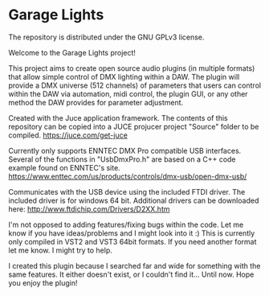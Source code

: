 # Garage Lights

The repository is distributed under the GNU GPLv3 license.

Welcome to the Garage Lights project!

This project aims to create open source audio plugins (in multiple formats) that allow simple control of DMX lighting within a DAW. The plugin will provide a DMX universe (512 channels) of parameters that users can control within the DAW via automation, midi control, the plugin GUI, or any other method the DAW provides for parameter adjustment.

Created with the Juce application framework. The contents of this repository can be copied into a JUCE projucer project "Source" folder to be compiled. https://juce.com/get-juce

Currently only supports ENNTEC DMX Pro compatible USB interfaces. Several of the functions in "UsbDmxPro.h" are based on a C++ code example found on ENNTEC's site. https://www.enttec.com/us/products/controls/dmx-usb/open-dmx-usb/

Communicates with the USB device using the included FTDI driver. The included driver is for windows 64 bit. Additional drivers can be downloaded here: http://www.ftdichip.com/Drivers/D2XX.htm


I'm not opposed to adding features/fixing bugs within the code. Let me know if you have ideas/problems and I might look into it :)
This is currently only compiled in VST2 and VST3 64bit formats. If you need another format let me know. I might try to help.

I created this plugin because I searched far and wide for something with the same features.  It either doesn't exist, or I couldn't find it... Until now. 
Hope you enjoy the plugin!
